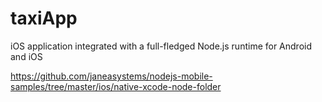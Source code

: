 # taxiApp


iOS application integrated with a full-fledged Node.js runtime for Android and iOS

https://github.com/janeasystems/nodejs-mobile-samples/tree/master/ios/native-xcode-node-folder

